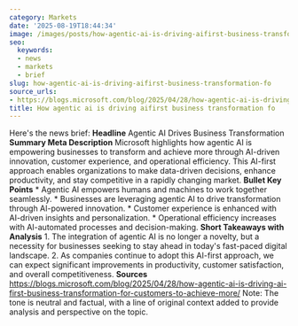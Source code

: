 ```yaml
---
category: Markets
date: '2025-08-19T18:44:34'
image: /images/posts/how-agentic-ai-is-driving-aifirst-business-transformation-fo.jpg
seo:
  keywords:
  - news
  - markets
  - brief
slug: how-agentic-ai-is-driving-aifirst-business-transformation-fo
source_urls:
- https://blogs.microsoft.com/blog/2025/04/28/how-agentic-ai-is-driving-ai-first-business-transformation-for-customers-to-achieve-more/
title: How agentic ai is driving aifirst business transformation fo
---
```


Here's the news brief:  **Headline** Agentic AI Drives Business Transformation  **Summary Meta Description** Microsoft highlights how agentic AI is empowering businesses to transform and achieve more through AI-driven innovation, customer experience, and operational efficiency. This AI-first approach enables organizations to make data-driven decisions, enhance productivity, and stay competitive in a rapidly changing market.  **Bullet Key Points**  * Agentic AI empowers humans and machines to work together seamlessly. * Businesses are leveraging agentic AI to drive transformation through AI-powered innovation. * Customer experience is enhanced with AI-driven insights and personalization. * Operational efficiency increases with AI-automated processes and decision-making.  **Short Takeaways with Analysis**  1. The integration of agentic AI is no longer a novelty, but a necessity for businesses seeking to stay ahead in today's fast-paced digital landscape. 2. As companies continue to adopt this AI-first approach, we can expect significant improvements in productivity, customer satisfaction, and overall competitiveness.  **Sources** https://blogs.microsoft.com/blog/2025/04/28/how-agentic-ai-is-driving-ai-first-business-transformation-for-customers-to-achieve-more/  Note: The tone is neutral and factual, with a line of original context added to provide analysis and perspective on the topic.